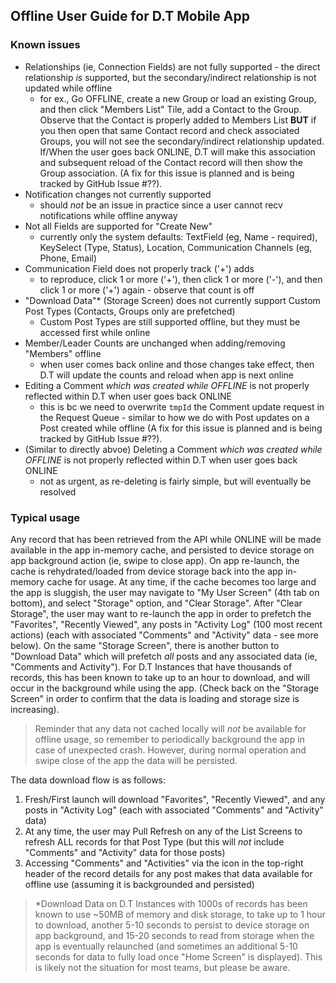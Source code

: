 ## Offline User Guide for D.T Mobile App

### Known issues

- Relationships (ie, Connection Fields) are not fully supported - the direct relationship *is* supported, but the secondary/indirect relationship is not updated while offline
  - for ex., Go OFFLINE, create a new Group or load an existing Group, and then click "Members List" Tile, add a Contact to the Group.  Observe that the Contact is properly added to Members List **BUT** if you then open that same Contact record and check associated Groups, you will not see the secondary/indirect relationship updated. If/When the user goes back ONLINE, D.T will make this association and subsequent reload of the Contact record will then show the Group association. (A fix for this issue is planned and is being tracked by GitHub Issue #??).
- Notification changes not currently supported
  - should *not* be an issue in practice since a user cannot recv notifications while offline anyway
- Not all Fields are supported for "Create New"
  - currently only the system defaults: TextField (eg, Name - required), KeySelect (Type, Status), Location, Communication Channels (eg, Phone, Email)
- Communication Field does not properly track ('+') adds
  - to reproduce, click 1 or more ('+'), then click 1 or more ('-'), and then click 1 or more ('+') again - observe that count is off
- "Download Data"* (Storage Screen) does not currently support Custom Post Types (Contacts, Groups only are prefetched)
  - Custom Post Types are still supported offline, but they must be accessed first while online
- Member/Leader Counts are unchanged when adding/removing "Members" offline
  - when user comes back online and those changes take effect, then D.T will update the counts and reload when app is next online
- Editing a Comment *which was created while OFFLINE* is not properly reflected within D.T when user goes back ONLINE
  - this is bc we need to overwrite `tmpId` the Comment update request in the Request Queue - similar to how we do with Post updates on a Post created while offline (A fix for this issue is planned and is being tracked by GitHub Issue #??).
- (Similar to directly abvoe) Deleting a Comment *which was created while OFFLINE* is not properly reflected within D.T when user goes back ONLINE
  - not as urgent, as re-deleting is fairly simple, but will eventually be resolved

### Typical usage

Any record that has been retrieved from the API while ONLINE will be made available in the app in-memory cache, and persisted to device storage on app background action (ie, swipe to close app).  On app re-launch, the cache is rehydrated/loaded from device storage back into the app in-memory cache for usage.  At any time, if the cache becomes too large and the app is sluggish, the user may navigate to "My User Screen" (4th tab on bottom), and select "Storage" option, and "Clear Storage".  After "Clear Storage", the user may want to re-launch the app in order to prefetch the "Favorites", "Recently Viewed", any posts in "Activity Log" (100 most recent actions) (each with associated "Comments" and "Activity" data - see more below). On the same "Storage Screen", there is another button to "Download Data" which will prefetch *all* posts and any associated data (ie, "Comments and Activity"). For D.T Instances that have thousands of records, this has been known to take up to an hour to download, and will occur in the background while using the app.  (Check back on the "Storage Screen" in order to confirm that the data is loading and storage size is increasing).

>Reminder that any data not cached locally will *not* be available for offline usage, so remember to periodically background the app in case of unexpected crash.  However, during normal operation and swipe close of the app the data will be persisted.

The data download flow is as follows:

1. Fresh/First launch will download "Favorites", "Recently Viewed", and any posts in "Activity Log" (each with associated "Comments" and "Activity" data)
1. At any time, the user may Pull Refresh on any of the List Screens to refresh ALL records for that Post Type (but this will *not* include "Comments" and "Activity" data for those posts)
1. Accessing "Comments" and "Activities" via the icon in the top-right header of the record details for any post makes that data available for offline use (assuming it is backgrounded and persisted)

>*Download Data on D.T Instances with 1000s of records has been known to use ~50MB of memory and disk storage, to take up to 1 hour to download, another 5-10 seconds to persist to device storage on app background, and 15-20 seconds to read from storage when the app is eventually relaunched (and sometimes an additional 5-10 seconds for data to fully load once "Home Screen" is displayed). This is likely not the situation for most teams, but please be aware.  